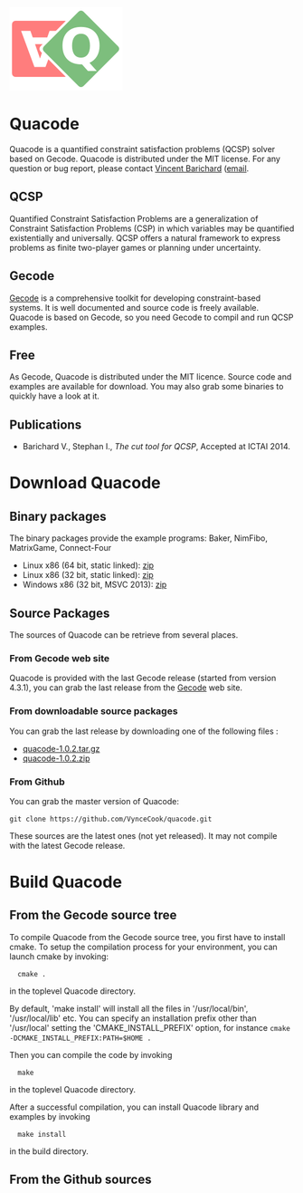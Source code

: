 ![Quacode logo](/logo_quacode.png)

Quacode
=======

Quacode is a quantified constraint satisfaction problems (QCSP) solver based on Gecode.
Quacode is distributed under the MIT license. For any question or bug report, please contact [Vincent Barichard](http://vincent.barichard.com) ([email](mailto:vincent.barichard@univ-angers.fr).

## QCSP
Quantified Constraint Satisfaction Problems are a generalization of Constraint Satisfaction Problems (CSP) in which variables may be quantified existentially and universally. QCSP offers a natural framework to express problems as finite two-player games or planning under uncertainty.

## Gecode
[Gecode](http://www.gecode.org) is a comprehensive toolkit for developing constraint-based systems. It is well documented and source code is freely available. Quacode is based on Gecode, so you need Gecode to compil and run QCSP examples.

## Free
As Gecode, Quacode is distributed under the MIT licence. Source code and examples are available for download. You may also grab some binaries to quickly have a look at it.

## Publications
- Barichard V., Stephan I., *The cut tool for QCSP*, Accepted at ICTAI 2014.


Download Quacode
================

## Binary packages
The binary packages provide the example programs: Baker, NimFibo, MatrixGame, Connect-Four

- Linux x86 (64 bit, static linked): [zip](http://www.barichard.com/packages/quacode-1.0.2-linux-64.zip)
- Linux x86 (32 bit, static linked): [zip](http://www.barichard.com/packages/quacode-1.0.2-linux-32.zip)
- Windows x86 (32 bit, MSVC 2013): [zip](http://www.barichard.com/packages/quacode-1.0.2-win-32.zip)

## Source Packages
The sources of Quacode can be retrieve from several places.

### From Gecode web site
Quacode is provided with the last Gecode release (started from version 4.3.1), you can grab the last release from the [Gecode](http://www.gecode.org/) web site.

### From downloadable source packages
You can grab the last release by downloading one of the following files :
- [quacode-1.0.2.tar.gz](http://www.barichard.com/packages/quacode-1.0.2.tar.gz)
- [quacode-1.0.2.zip](http://www.barichard.com/packages/quacode-1.0.2.zip)

### From Github

You can grab the master version of Quacode:
 
~~~~
git clone https://github.com/VynceCook/quacode.git
~~~~

These sources are the latest ones (not yet released). It may not compile with
the latest Gecode release.

Build Quacode
=============

## From the Gecode source tree
To compile Quacode from the Gecode source tree, you first have to install cmake. To setup the compilation process for your environment, you can launch cmake by invoking:
~~~~
  cmake .
~~~~
in the toplevel Quacode directory.

By default, 'make install' will install all the files in
'/usr/local/bin', '/usr/local/lib' etc.  You can specify
an installation prefix other than '/usr/local' setting the
'CMAKE_INSTALL_PREFIX' option,
for instance `cmake -DCMAKE_INSTALL_PREFIX:PATH=$HOME .`

Then you can compile the code by invoking
~~~~
  make
~~~~
in the toplevel Quacode directory.

After a successful compilation, you can install Quacode
library and examples by invoking
~~~~
  make install
~~~~
in the build directory.

## From the Github sources

